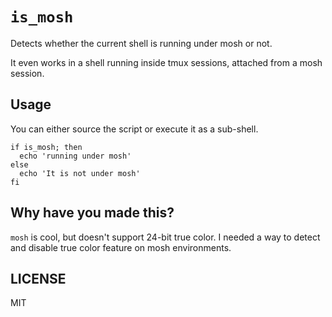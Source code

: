`is_mosh`
=========

Detects whether the current shell is running under mosh or not.

It even works in a shell running inside tmux sessions, attached from a mosh session.


Usage
-----

You can either source the script or execute it as a sub-shell.

```
if is_mosh; then
  echo 'running under mosh'
else
  echo 'It is not under mosh'
fi
```

Why have you made this?
-----------------------

`mosh` is cool, but doesn't support 24-bit true color.
I needed a way to detect and disable true color feature on mosh environments.


LICENSE
-------

MIT
